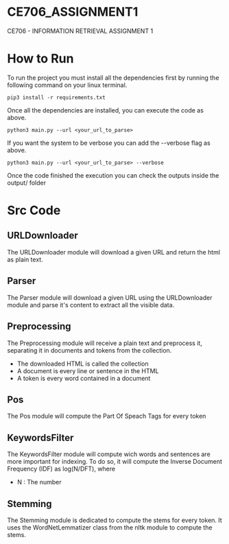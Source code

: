 # CE706_ASSIGNMENT1
CE706 - INFORMATION RETRIEVAL ASSIGNMENT 1

# How to Run

To run the project you must install all the dependencies first by running the following command on your linux terminal.

    pip3 install -r requirements.txt

Once all the dependencies are installed, you can execute the code as above.

    python3 main.py --url <your_url_to_parse>

If you want the system to be verbose you can add the --verbose flag as above.

    python3 main.py --url <your_url_to_parse> --verbose

Once the code finished the execution you can check the outputs inside the output/ folder


# Src Code

## URLDownloader

The URLDownloader module will download a given URL and return the html as plain text. 

## Parser

The Parser module will download a given URL using the URLDownloader module and parse it's content to extract all the visible
data. 

## Preprocessing

The Preprocessing module will receive a plain text and preprocess it, separating it in documents and tokens from the collection.

* The downloaded HTML is called the collection
* A document is every line or sentence in the HTML
* A token is every word contained in a document

## Pos

The Pos module will compute the Part Of Speach Tags for every token

## KeywordsFilter

The KeywordsFilter module will compute wich words and sentences are more important for indexing. To do so, it will compute
the Inverse Document Frequency (IDF) as log(N/DFT), where

* N : The number 

## Stemming 
The Stemming module is dedicated to compute the stems for every token. It uses the WordNetLemmatizer class from the nltk module to compute the stems. 
